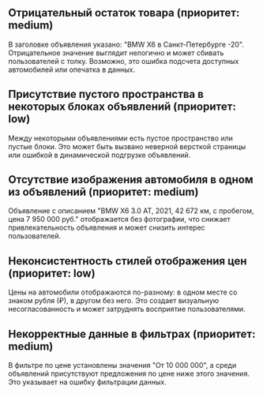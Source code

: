 ## Отрицательный остаток товара (приоритет: medium)
В заголовке объявления указано: "BMW X6 в Санкт-Петербурге -20". Отрицательное значение выглядит нелогично и может сбивать пользователей с толку. Возможно, это ошибка подсчета доступных автомобилей или опечатка в данных.


## Присутствие пустого пространства в некоторых блоках объявлений (приоритет: low)
Между некоторыми объявлениями есть пустое пространство или пустые блоки. Это может быть вызвано неверной версткой страницы или ошибкой в динамической подгрузке объявлений.


## Отсутствие изображения автомобиля в одном из объявлений (приоритет: medium)
Объявление с описанием "BMW X6 3.0 AT, 2021, 42 672 км, с пробегом, цена 7 950 000 руб." отображается без фотографии, что снижает привлекательность объявления и может снизить интерес пользователей.


## Неконсистентность стилей отображения цен (приоритет: low)
Цены на автомобили отображаются по-разному: в одном месте со знаком рубля (₽), в другом без него. Это создает визуальную несогласованность и может затруднять восприятие пользователями.


## Некорректные данные в фильтрах (приоритет: medium)
В фильтре по цене установлены значения "От 10 000 000", а среди объявлений присутствуют предложения по цене ниже этого значения. Это указывает на ошибку фильтрации данных.
